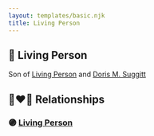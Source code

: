 ```yaml
---
layout: templates/basic.njk
title: Living Person
---
```

## 🔵 Living Person

Son of [Living Person](/people/5/5859459) and [Doris M. Suggitt](/people/6/62856138)

## 👩‍❤️‍👨 Relationships

### 🟣 [Living Person](/people/2/21011760)

